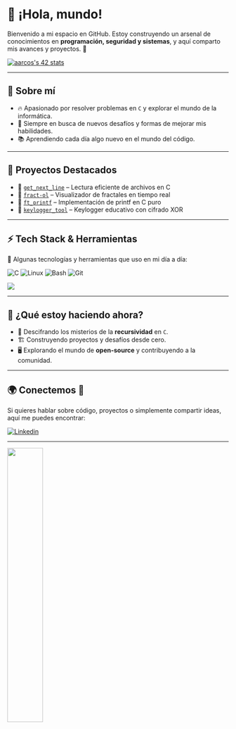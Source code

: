 # 👾 ¡Hola, mundo!

Bienvenido a mi espacio en GitHub. Estoy construyendo un arsenal de conocimientos en **programación, seguridad y sistemas**, y aquí comparto mis avances y proyectos. 🚀  

[![aarcos's 42 stats](https://badge.mediaplus.ma/darkblue/aarcos?1337Badge=off&UM6P=off)](https://github.com/oakoudad/badge42)

---

## 🌟 Sobre mí

- 🔥 Apasionado por resolver problemas en `C` y explorar el mundo de la informática.
- 🎯 Siempre en busca de nuevos desafíos y formas de mejorar mis habilidades.
- 📚 Aprendiendo cada día algo nuevo en el mundo del código.

---

## 📌 Proyectos Destacados

- 🔹 [`get_next_line`](https://github.com/0xARCOS/get_next_line) – Lectura eficiente de archivos en C
- 🔹 [`fract-ol`](https://github.com/0xARCOS/fractol) – Visualizador de fractales en tiempo real
- 🔹 [`ft_printf`](https://github.com/0xARCOS/printf) – Implementación de printf en C puro
- 🔹 [`keylogger_tool`](https://github.com/0xARCOS/keylogger_tool) – Keylogger educativo con cifrado XOR

---

## ⚡ Tech Stack & Herramientas

🔧 Algunas tecnologías y herramientas que uso en mi día a día:

![C](https://img.shields.io/badge/C-00599C?style=for-the-badge&logo=c&logoColor=white)
![Linux](https://img.shields.io/badge/Linux-FCC624?style=for-the-badge&logo=linux&logoColor=black)
![Bash](https://img.shields.io/badge/Bash-121011?style=for-the-badge&logo=gnu-bash&logoColor=white)
![Git](https://img.shields.io/badge/Git-F05032?style=for-the-badge&logo=git&logoColor=white)

<picture>
  <source srcset="https://github-readme-stats.vercel.app/api?username=0xARCOS&show_icons=true&theme=dark" media="(prefers-color-scheme: dark)" />
  <source srcset="https://github-readme-stats.vercel.app/api?username=0xARCOS&show_icons=true" media="(prefers-color-scheme: light), (prefers-color-scheme: no-preference)" />
  <img src="https://github-readme-stats.vercel.app/api?username=0xARCOS&show_icons=true" />
</picture>

---

## 🔭 ¿Qué estoy haciendo ahora?
- 🧩 Descifrando los misterios de la **recursividad** en `C`.
- 🏗️ Construyendo proyectos y desafíos desde cero.
- 🖥️ Explorando el mundo de **open-source** y contribuyendo a la comunidad.

---

## 🌍 Conectemos 🚀

Si quieres hablar sobre código, proyectos o simplemente compartir ideas, aquí me puedes encontrar:

[![Linkedin](https://img.shields.io/badge/LinkedIn-0077B5?style=for-the-badge&logo=linkedin&logoColor=white)](https://www.linkedin.com/in/ariel-arcos-3731a5254/)

---

<a href="https://www.42madrid.com/">
  <img src="https://www.42madrid.com/wp-content/uploads/2019/11/logo-header@2x.png" width="40%">
</a>
